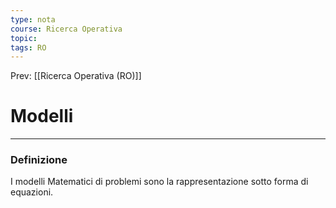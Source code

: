 ```yaml
---
type: nota
course: Ricerca Operativa
topic: 
tags: RO
---
```


Prev: [[Ricerca Operativa (RO)]]

# Modelli
---

### Definizione
I modelli Matematici di problemi sono la rappresentazione sotto forma di equazioni.